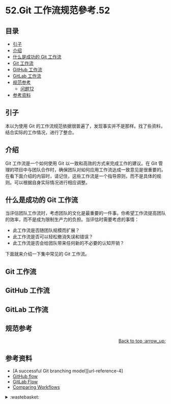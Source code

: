 # 52.Git 工作流规范參考.52
## <a name="index"></a> 目录
- [引子](#start)
- [介绍](#style)
- [什么是成功的 Git 工作流](#what)
- [Git 工作流](#git)
- [GitHub 工作流](#github)
- [GitLab 工作流](#gitlab)
- [规范参考](#standard)
  - [问题12](#link)
- [参考资料](#reference)


## <a name="start"></a> 引子
本以为使用 Git 的工作流规范依据很普遍了，发现事实并不是那样。找了些资料，结合实际的工作情况，进行了整合。

## <a name="intro"></a> 介绍
Git 工作流是一个如何使用 Git 以一致和高效的方式来完成工作的建议。在 Git 管理的项目中与团队合作时，确保团队对如何应用工作流达成一致意见是很重要的。在看下面介绍的内容时，请记住，这些工作流是一个指导原则，而不是具体的规则。可以根据自身实际情况进行相应调整。


## <a name="what"></a> 什么是成功的 Git 工作流
当评估团队工作流时，考虑团队的文化是最重要的一件事。你希望工作流提高团队的效率，而不是成为限制生产力的负担。当评估时需要考虑的事情：
- 此工作流是否随团队规模而扩展？
- 此工作流是否可以轻松撤消失误和错误？
- 此工作流是否会给团队带来任何新的不必要的认知开销？

下面就来介绍一下集中常见的 Git 工作流。

## <a name="git"></a> Git 工作流


## <a name="github"></a> GitHub 工作流

## <a name="gitlab"></a> GitLab 工作流

## <a name="standard"></a> 规范参考


<div align="right"><a href="#index">Back to top :arrow_up:</a></div>

## <a name="reference"></a> 参考资料
- [A successful Git branching model][url-reference-4]
- [GitHub flow][url-article-1]
- [GitLab Flow][url-article-2]
- [Comparing Workflows][url-article-3]

[url-base]:https://xxholic.github.io/blog/draft

[url-article-1]:https://guides.github.com/introduction/flow/index.html
[url-article-2]:https://docs.gitlab.com/ee/topics/gitlab_flow.html
[url-article-3]:https://www.atlassian.com/git/tutorials/comparing-workflows
[url-article-4]:https://nvie.com/posts/a-successful-git-branching-model/

[url-local-1]:./images/52/git-model.png
[url-local-2]:./images/52/centr-decentr.png

<details>
<summary>:wastebasket:</summary>


最近在看[《黑暗的左手》][url-book]，里面关于性的设定很有意思，在书中描述的星球上，是没有性别区分的。下面是书中部分摘录。



![49-poster][url-local-poster]

</details>

[url-book]:https://book.douban.com/subject/26916012/
[url-local-poster]:./images/49/poster.jpg
